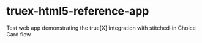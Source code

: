 # truex-html5-reference-app
Test web app demonstrating the true[X] integration with stitched-in Choice Card flow
